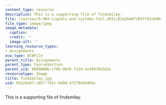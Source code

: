 ```yaml
---
content_type: resource
description: This is a supporting file of findsmiley.
file: /courses/6-003-signals-and-systems-fall-2011/83a28a07c057f42c6d0d47279e5b956c_findsmiley.jpg
file_type: image/jpeg
image_metadata:
  caption: ''
  credit: ''
  image-alt: ''
learning_resource_types:
- Assignments
ocw_type: OCWFile
parent_title: Assignments
parent_type: CourseSection
parent_uid: 0809880b-cf05-0bfb-f22d-ac450701563c
resourcetype: Image
title: findsmiley.jpg
uid: 83a28a07-c057-f42c-6d0d-47279e5b956c
---
```

This is a supporting file of findsmiley.

